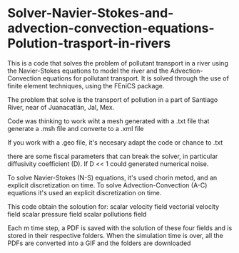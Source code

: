 # Solver-Navier-Stokes-and-advection-convection-equations-Polution-trasport-in-rivers
This is a code that solves the problem of pollutant transport in a river using the Navier-Stokes equations to model the river and the Advection-Convection equations for pollutant transport.  It is solved through the use of finite element techniques, using the FEniCS package.

The problem that solve is the transport of pollution in a part of Santiago River, near of Juanacatlán, Jal, Mex.

Code was thinking to work wiht a mesh generated with a .txt file that generate a .msh file and converte to a .xml file 

If you work with a .geo file, it's necesary adapt the code or chance to .txt

there are some fiscal parameters that can break the solver, in particular diffusivity coefficient (D). If D << 1 could generated numerical noise.

To solve Navier-Stokes (N-S) equations, it's used chorin metod, and an explicit discretization on time. 
To solve Advection-Convection (A-C) equations it's used an explicit discretization on time.

This code obtain the soloution for:
  scalar velocity field
  vectorial velocity field
  scalar pressure field
  scalar pollutions field

Each m time step, a PDF is saved with the solution of these four fields and is stored in their respective folders. When the simulation time is over, all the PDFs are converted into a GIF and the folders are downloaded
